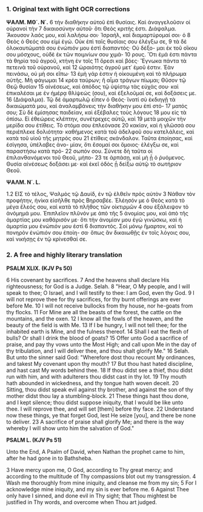 ### 1. Original text with light OCR corrections

**ΨΑΛΜ. ΜΘ΄. Ν΄.**
6 τὴν διαθήκην αὐτοῦ ἐπὶ θυσίαις. Καὶ ἀναγγελοῦσιν οἱ οὐρανοὶ τὴν
7 δικαιοσύνην αὐτοῦ· ὅτι Θεὸς κριτὴς ἐστι. Διάψαλμα. Ἄκουσον
λαός μου, καὶ λαλήσω σοι· Ἰσραήλ, καὶ διαμαρτύρομαί σοι· ὁ
8 Θεὸς ὁ Θεός σου εἰμὶ ἐγώ. Οὐκ ἐπὶ ταῖς θυσίαις σου ἐλέγξω σε,
9 τὰ δὲ ὁλοκαυτώματά σου ἐνώπιόν μου ἐστὶ διαπαντός· Οὐ δέξο-
μαι ἐκ τοῦ οἴκου σου μόσχους, οὐδὲ ἐκ τῶν ποιμνίων σου χιμά-
10 ρους. Ὅτι ἐμά ἐστι πάντα τὰ θηρία τοῦ ἀγροῦ, κτήνη ἐν τοῖς
11 ὄρεσι καὶ βόες· Ἔγνωκα πάντα τὰ πετεινὰ τοῦ οὐρανοῦ, καὶ
12 ὡραιότης ἀγροῦ μετ᾿ ἐμοῦ ἐστιν. Ἐὰν πεινάσω, οὐ μὴ σοι εἴπω·
13 ἐμὴ γάρ ἐστιν ἡ οἰκουμένη καὶ τὸ πλήρωμα αὐτῆς. Μὴ φάγωμαι
14 κρέα ταύρων; ἢ αἷμα τράγων πίωμαι; Θῦσον τῷ Θεῷ θυσίαν
15 αἰνέσεως, καὶ ἀπόδος τῷ ὑψίστῳ τὰς εὐχάς σου· καὶ ἐπικαλέσαι
με ἐν ἡμέρᾳ θλίψεώς (σου), καὶ ἐξελοῦμαί σε, καὶ δοξάσεις με.
16 (Διάψαλμα). Τῷ δὲ ἁμαρτωλῷ εἶπεν ὁ Θεός· ἵνατί σὺ ἐκδιηγῇ
τὰ δικαιώματά μου, καὶ ἀναλαμβάνεις τὴν διαθήκην μου ἐπὶ στό-
17 ματός σου; Σὺ δὲ ἐμίσησας παιδείαν, καὶ ἐξέβαλες τοὺς λόγους
18 μου εἰς τὰ ὀπίσω. Εἰ ἐθεώρεις κλέπτην, συνέτρεχες αὐτῷ, καὶ
19 μετὰ μοιχῶν τὴν μερίδα σου ἐτίθεις. Τὸ στόμα σου ἐπλεόνασε
20 κακίαν, καὶ ἡ γλῶσσά σου περιέπλεκε δολιότητα· καθήμενος κατὰ
τοῦ ἀδελφοῦ σου κατελάλεις, καὶ κατὰ τοῦ υἱοῦ τῆς μητρός σου
21 ἐτίθεις σκάνδαλον. Ταῦτα ἐποίησας, καὶ ἐσίγησα, ὑπέλαβες ἀνο-
μίαν, ὅτι ἔσομαί σοι ὅμοιος· ἐλέγξω σε, καὶ παραστήσω κατὰ πρό-
22 σωπόν σου. Σύνετε δὴ ταῦτα οἱ ἐπιλανθανόμενοι τοῦ Θεοῦ, μήπο-
23 τε ἁρπάσῃ, καὶ μὴ ᾖ ὁ ῥυόμενος. Θυσία αἰνέσεως δοξάσει με· καὶ
ἐκεῖ ὁδὸς ᾗ δείξω αὐτῷ τὸ σωτήριον Θεοῦ.

**ΨΑΛΜ. Ν΄. L.**

1.2 ΕΙΣ τὸ τέλος, Ψαλμὸς τῷ Δαυίδ, ἐν τῷ ἐλθεῖν πρὸς αὐτὸν
3 Νάθαν τὸν προφήτην, ἡνίκα εἰσῆλθε πρὸς Βηρσαβέε. Ἐλέησόν με ὁ
Θεὸς κατὰ τὸ μέγα ἔλεός σου, καὶ κατὰ τὸ πλῆθος τῶν οἰκτιρμῶν
4 σου ἐξάλειψον τὸ ἀνόμημά μου. Ἐπιπλεῖον πλῦνόν με ἀπὸ τῆς
5 ἀνομίας μου, καὶ ἀπὸ τῆς ἁμαρτίας μου καθάρισόν με· ὅτι τὴν
ἀνομίαν μου ἐγὼ γινώσκω, καὶ ἡ ἁμαρτία μου ἐνώπιόν μου ἐστὶ
6 διαπαντός. Σοὶ μόνῳ ἥμαρτον, καὶ τὸ πονηρὸν ἐνώπιόν σου ἐποίη-
σα· ὅπως ἂν δικαιωθῇς ἐν τοῖς λόγοις σου, καὶ νικήσῃς ἐν τῷ
κρίνεσθαί σε.

### 2. A free and highly literary translation

**PSALM XLIX. (KJV Ps 50)**

6 His covenant by sacrifices.
7 And the heavens shall declare His righteousness;
for God is a Judge. Selah.
8 "Hear, O My people, and I will speak to thee;
O Israel, and I will testify to thee:
I am God, even thy God.
9 I will not reprove thee for thy sacrifices,
for thy burnt offerings are ever before Me.
10 I will not receive bullocks from thy house,
nor he-goats from thy flocks.
11 For Mine are all the beasts of the forest,
the cattle on the mountains, and the oxen.
12 I know all the fowls of the heaven,
and the beauty of the field is with Me.
13 If I be hungry, I will not tell thee;
for the inhabited earth is Mine, and the fulness thereof.
14 Shall I eat the flesh of bulls?
Or shall I drink the blood of goats?
15 Offer unto God a sacrifice of praise,
and pay thy vows unto the Most High;
and call upon Me in the day of thy tribulation,
and I will deliver thee, and thou shalt glorify Me."
16 Selah. But unto the sinner said God:
"Wherefore dost thou recount My ordinances,
and takest My covenant upon thy mouth?
17 But thou hast hated discipline,
and hast cast My words behind thee.
18 If thou didst see a thief, thou didst run with him,
and with adulterers thou didst cast in thy lot.
19 Thy mouth hath abounded in wickedness,
and thy tongue hath woven deceit.
20 Sitting, thou didst speak evil against thy brother,
and against the son of thy mother didst thou lay a stumbling-block.
21 These things hast thou done, and I kept silence;
thou didst suppose iniquity,
that I would be like unto thee.
I will reprove thee, and will set [them] before thy face.
22 Understand now these things, ye that forget God,
lest He seize [you], and there be none to deliver.
23 A sacrifice of praise shall glorify Me;
and there is the way whereby I will show unto him
the salvation of God."

**PSALM L. (KJV Ps 51)**

Unto the End, A Psalm of David,
when Nathan the prophet came to him,
after he had gone in to Bathsheba.

3 Have mercy upon me, O God,
according to Thy great mercy;
and according to the multitude of Thy compassions
blot out my transgression.
4 Wash me thoroughly from mine iniquity,
and cleanse me from my sin;
5 For I acknowledge mine iniquity,
and my sin is ever before me.
6 Against Thee only have I sinned,
and done evil in Thy sight;
that Thou mightest be justified in Thy words,
and overcome when Thou art judged.